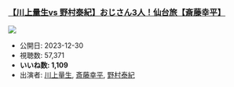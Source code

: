 ### [【川上量生vs 野村泰紀】おじさん3人！仙台旅【斎藤幸平】](https://www.youtube.com/watch?v=aWIbpn0pXLM)
[![](https://img.youtube.com/vi/aWIbpn0pXLM/sddefault.jpg)](https://www.youtube.com/watch?v=aWIbpn0pXLM)
-   公開日: 2023-12-30
-   視聴数: 57,371
-   **いいね数: 1,109**
-   出演者: [川上量生](/rehacq_fan/people/川上量生 "wikilink"), [斎藤幸平](/rehacq_fan/people/斎藤幸平 "wikilink"), [野村泰紀](/rehacq_fan/people/野村泰紀 "wikilink")

